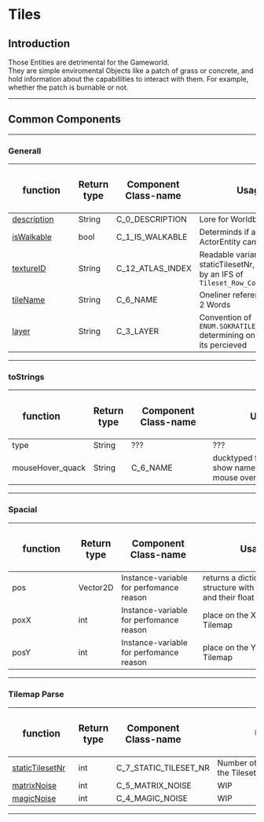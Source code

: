 # Tiles

## Introduction
Those Entities are detrimental for the Gameworld.  
They are simple enviromental Objects like a patch of grass or concrete, and hold information about the capabillities to interact with them. For example, whether the patch is burnable or not.  
 
---

## Common Components
  
---
### Generall
| <h3 style="width:119px"> **function** </h3> | <h3>**Return type**</h3> | <h3 style="width:150px"> **Component Class-name** </h3> | <h3 style="width:210px"> **Usage** </h3> |  
|-------------|-------------|--------------------------------------------------------------------------------------------------------------------|-------------------------------------------------------------------------------------------------------------------------------------------------|
| [description](../../Entity-Attributes/Components/List/0.md) | String      | C_0_DESCRIPTION      | Lore for Worldbuilding                                                                      |
| [isWalkable](../../Entity-Attributes/Components/List/1.md)  | bool        | C_1_IS_WALKABLE      | Determinds if an ActorEntity can stand on it                                                |
| [textureID](../../Entity-Attributes/Components/List/12.md)   | String      | C_12_ATLAS_INDEX       | Readable variant of the staticTilesetNr, set together by an IFS of ``Tileset_Row_Collumn``  |
| [tileName](../../Entity-Attributes/Components/List/6.md)    | String      | C_6_NAME        | Oneliner reference of max 2 Words                                                           |
| [layer](../../Entity-Attributes/Components/List/3.md)       | String      | C_3_LAYER            | Convention of ``ENUM.SOKRATILES.LAYER`` determining on which layer its percieved            |
  
---
### toStrings
| <h3 style="width:119px"> **function** </h3> | <h3>**Return type**</h3> | <h3 style="width:150px"> **Component Class-name** </h3> | <h3 style="width:210px"> **Usage** </h3> |  
|-------------|-------------|--------------------------------------------------------------------------------------------------------------------|-------------------------------------------------------------------------------------------------------------------------------------------------|
| type | String      | ???      | ???                                                                      |
| mouseHover_quack  | String        | C_6_NAME      | ducktyped function to show name by hovering the mouse over it                                                 |
  
---
### Spacial
| <h3 style="width:119px"> **function** </h3> | <h3>**Return type**</h3> | <h3 style="width:150px"> **Component Class-name** </h3> | <h3 style="width:210px"> **Usage** </h3> |  
|-------------|-------------|--------------------------------------------------------------------------------------------------------------------|-------------------------------------------------------------------------------------------------------------------------------------------------|
| pos | Vector2D      | Instance-variable for perfomance reason      | returns a dictionary-like structure with ``x``  and  ``y`` keys and their float values              |
| poxX  | int        | Instance-variable for perfomance reason      | place on the X-Axis on the Tilemap                                                |
| posY   | int      | Instance-variable for perfomance reason       | place on the Y-Axis on the Tilemap  |
  
---
### Tilemap Parse
| <h3 style="width:119px"> **function** </h3> | <h3>**Return type**</h3> | <h3 style="width:150px"> **Component Class-name** </h3> | <h3 style="width:210px"> **Usage** </h3> |  
|-------------|-------------|--------------------------------------------------------------------------------------------------------------------|-------------------------------------------------------------------------------------------------------------------------------------------------|
| [staticTilesetNr](../../Entity-Attributes/Components/List/7.md) | int      | C_7_STATIC_TILESET_NR      | Number of the Texture in the Tileset Atlas                       |
| [matrixNoise](../../Entity-Attributes/Components/List/5.md)  | int        | C_5_MATRIX_NOISE      | WIP |
| [magicNoise](../../Entity-Attributes/Components/List/4.md)   | int      | C_4_MAGIC_NOISE       | WIP |
  
---
  
  
  
